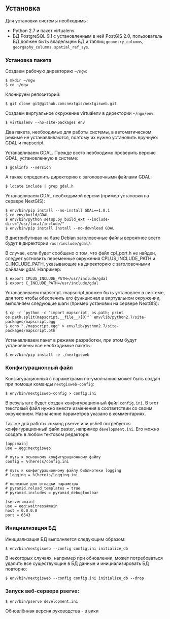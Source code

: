 ## Установка

Для установки системы необходимы:

* Python 2.7 и пакет virtualenv
* БД PostgreSQL 9.1 с установленным в ней PostGIS 2.0, пользователь БД должен быть
  владельцем БД и таблиц `geometry_columns`, `georgaphy_columns`, `spatial_ref_sys`.

### Установка пакета

Создаем рабочую директорию `~/ngw`:
    
    $ mkdir ~/ngw
    $ cd ~/ngw

Клонируем репозиторий:

    $ git clone git@github.com:nextgis/nextgisweb.git

Создаем виртуальное окружение virtualenv в директории `~/ngw/env`:

    $ virtualenv --no-site-packages env

Два пакета, необходимых для работы системы, в автоматическом режиме не
устанавливаются, поэтому их нужно установить вручную: GDAL и mapscript.

Устанавливаем GDAL. Прежде всего необходимо проверить версию GDAL, установленную
в системе:

    $ gdalinfo --version

А также определить директорию с заголовочными файлами GDAL:

    $ locate include | grep gdal.h

Устанавливаем GDAL необходимой версии (пример установки на сервере
NextGIS):

    $ env/bin/pip install --no-install GDAL==1.8.1
    $ cd env/build/GDAL
    $ env/bin/python setup.py build_ext --include-dirs="/usr/local/include/"
    $ env/bin/pip install install --no-download GDAL

В дистрибутивах на базе Debian заголовочные файлы вероятнее всего будут
в директории `/usr/include/gdal/`.

В случае, если будет сообщено о том, что файл cpl_port.h не найден, следует 
устновить переменные окружения CPLUS_INCLUDE_PATH и C_INCLUDE_PATH,
указывающие на директорию с заголовочными файлами gdal. Например:

    $ export CPLUS_INCLUDE_PATH=/usr/include/gdal
    $ export C_INCLUDE_PATH=/usr/include/gdal

Устанавливаем mapscript. mapscript должен быть установлен в системе, для
того чтобы обеспечить его функционал в виртуальном окружении, выполняем следующие
шаги (пример установки на сервере NextGIS):

    $ cp -r `python -c "import mapscript, os.path; print os.path.split(mapscript.__file__)[0]"` env/lib/python2.7/site-packages/mapscript.egg
    $ echo "./mapscript.egg" > env/lib/python2.7/site-packages/mapscript.pth

Устанавливаем пакет в режиме разработки, при этом будут установлены все необходимые пакеты:

    $ env/bin/pip install -e ./nextgisweb

### Конфигурационный файл

Конфигурационный с параметрами по-умолчанию может быть создан при помощи
команды `nextgisweb-config`:

    $ env/bin/nextgisweb-config > config.ini

В результате будет создан конфигурационный файл `config.ini`. В этот текcтовый
файл нужно внести изменения в соответствии со своим окружением. Назначение
параметров указано в комментариях.

Так же для работы команд pserve или pshell потребуется конфигурационный файл paster, 
например `development.ini`. Его можно создать в любом тектовом редакторе:

    [app:main]
    use = egg:nextgisweb

    # путь к основному конфигурационному файлу
    config = %(here)s/config.ini
    
    # путь к конфигурационному файлу библиотеки logging
    # logging = %(here)s/logging.ini

    # полезные для отладки параметры
    # pyramid.reload_templates = true
    # pyramid.includes = pyramid_debugtoolbar

    [server:main]
    use = egg:waitress#main
    host = 0.0.0.0
    port = 6543


### Инициализация БД

Инициализация БД выполняется следующим образом:

    $ env/bin/nextgisweb --config config.ini initialize_db

В некоторых случаях, например при обновлении, может потребоваться удалить все
существующие в БД данные и инициализировать БД повторно:

    $ env/bin/nextgisweb --config config.ini initialize_db --drop


### Запуск веб-сервера pserve:

    $ env/bin/pserve development.ini
    
Обновлённая версия руководства - в вики    
